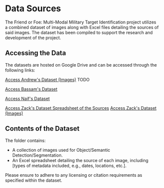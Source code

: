 # Data Sources

The Friend or Foe: Multi-Modal Military Target Identification project utilizes a combined dataset of images along with Excel files detailing the sources of said images. The dataset has been compiled to support the research and development of the project.

## Accessing the Data

The datasets are hosted on Google Drive and can be accessed through the following links:

[Access Andrew's Dataset (Images)](https://app.roboflow.com/andrew-xku7z/ff-mmmti-egyc3/browse) TODO

[Access Bassam's Dataset](https://drive.google.com/drive/folders/1m1_gAHyORRBPPhwX3bzDZ_XGHwGguQvl?usp=sharing)

[Access Naif's Dataset](https://drive.google.com/drive/folders/1NnWoSyfbCSW_mvzjSiorXEkIngyX8ooO?usp=sharing)

[Access Zack's Dataset Spreadsheet of the Sources](https://docs.google.com/spreadsheets/d/1ZWLjBFVG45vz2s2NBBqVP17JqwVtR9svuBqUPJ02tws/edit#gid=0)
[Access Zack's Dataset (Images)](https://universe.roboflow.com/usru-training-data/soliders-jqmnr/browse?queryText=&pageSize=50&startingIndex=0&browseQuery=true)


## Contents of the Dataset

The folder contains:
- A collection of images used for Object/Semantic Detection/Segmentation.
- An Excel spreadsheet detailing the source of each image, including [types of metadata included, e.g., dates, locations, etc.].

Please ensure to adhere to any licensing or citation requirements as specified within the dataset.
